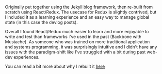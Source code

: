 Originally put together using the Jekyll blog framework, then re-built from scratch using React/Redux. The usecase for Redux is slightly contrived, but I included it as a learning experience and an easy way to manage global state (in this case the devlog posts).

Overall I found React/Redux much easier to learn and more enjoyable to write and test than frameworks I've used in the past (Backbone with Mustache). As someone who was trained on more traditional application and systems programming, it was surprisingly intuitive and I didn't have any issues with the paradigm-shift like I've struggled with a bit during past web-dev experiences.

You can read a bit more about why I rebuilt it [here](https://threedliams.github.io/#/post/why-rebuild)